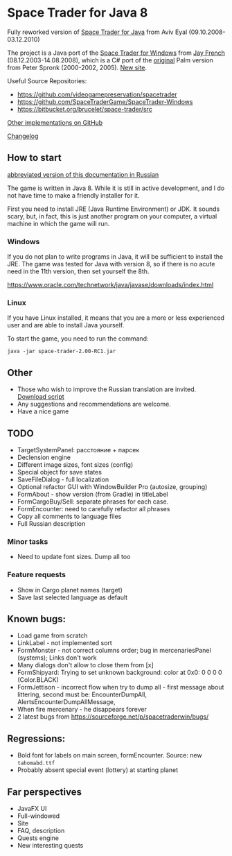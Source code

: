 # Space Trader for Java 8

Fully reworked version of [Space Trader for Java](https://sourceforge.net/projects/spacetraderjava/files/Space%20Trader%20Java/Version%201.12/) from Aviv Eyal (09.10.2008-03.12.2010)

The project is a Java port of the [Space Trader for Windows](https://sourceforge.net/projects/spacetraderwin) from [Jay French](http://web.archive.org/web/20040212092717/http://www.frenchfryz.com:80/jay/spacetrader/home.php) (08.12.2003-14.08.2008), which is a C# port of the [original](http://ticc.uvt.nl/~pspronck/spacetrader/STFrames.html) Palm version from Peter Spronk (2000-2002, 2005). [New site](https://www.spronck.net/spacetrader/).

Useful Source Repositories:

* https://github.com/videogamepreservation/spacetrader
* https://github.com/SpaceTraderGame/SpaceTrader-Windows
* https://bitbucket.org/brucelet/space-trader/src

[Other implementations on GitHub](https://github.com/search?q=space+trader)

[Changelog](chandelog.md)

## How to start

[abbreviated version of this documentation in Russian](README_RU.md)

The game is written in Java 8. While it is still in active development, and I do not have time to make a friendly installer for it.

First you need to install JRE (Java Runtime Environment) or JDK. It sounds scary, but, in fact, this is just another program on your computer, a virtual machine in which the game will run.

### Windows

If you do not plan to write programs in Java, it will be sufficient to install the JRE. The game was tested for Java with version 8, so if there is no acute need in the 11th version, then set yourself the 8th.

https://www.oracle.com/technetwork/java/javase/downloads/index.html

### Linux

If you have Linux installed, it means that you are a more or less experienced user and are able to install Java yourself.

To start the game, you need to run the command:

`java -jar space-trader-2.00-RC1.jar`

## Other

* Those who wish to improve the Russian translation are invited. [Download script](english-russian.xls)
* Any suggestions and recommendations are welcome.
* Have a nice game

## TODO

* TargetSystemPanel: расстояние + парсек
* Declension engine
* Different image sizes, font sizes (config)
* Special object for save states
* SaveFileDialog - full localization
* Optional refactor GUI with WindowBuilder Pro (autosize, grouping)
* FormAbout - show version (from Gradle) in titleLabel
* FormCargoBuy/Sell: separate phrases for each case.
* FormEncounter: need to carefully refactor all phrases 
* Copy all comments to language files
* Full Russian description

### Minor tasks

* Need to update font sizes. Dump all too

### Feature requests

* Show in Cargo planet names (target)
* Save last selected language as default

## Known bugs:

* Load game from scratch
* LinkLabel - not implemented sort
* FormMonster - not correct columns order; bug in mercenariesPanel (systems); Links don't work
* Many dialogs don't allow to close them from [x]
* FormShipyard: Trying to set unknown background: color at 0x0: 0 0 0 0 (Color.BLACK)
* FormJettison - incorrect flow when try to dump all - first message about littering, second must be: EncounterDumpAll, AlertsEncounterDumpAllMessage,
* When fire mercenary - he disappears forever
* 2 latest bugs from https://sourceforge.net/p/spacetraderwin/bugs/

## Regressions:

* Bold font for labels on main screen, formEncounter. Source: new `tahomabd.ttf`
* Probably absent special event (lottery) at starting planet

## Far perspectives

* JavaFX UI
* Full-windowed
* Site
* FAQ, description
* Quests engine
* New interesting quests
